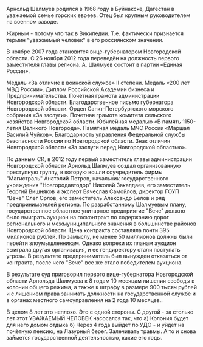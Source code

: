 Арнольд Шалмуев родился в 1968 году в Буйнакске, Дагестан в уважаемой семье горских евреев. Отец был крупным руководителем на военном заводе.

Жирным - потому что так в Википедии. Т.е. фактически признается термин "уважаемый человек" в его россиянском значении.

В ноябре 2007 года становится вице-губернатором Новгородской области.
С 26 ноября 2012 года переведён на должность первого заместителя главы региона.
А. Шалмуев состоит в партии «Единая Россия».

Медаль «За отличие в воинской службе» II степени.
Медаль «200 лет МВД России».
Диплом Российской Академии бизнеса и Предпринимательства.
Почётная грамота администрации Новгородской области.
Благодарственное письмо губернатора Новгородской области.
Орден Санкт-Петербургского морского собрания «За заслуги».
Почетная грамота комитета сельского хозяйства Новгородской области.
Юбилейная медалью «В память 1150-летия Великого Новгорода».
Памятная медаль МЧС России «Маршал Василий Чуйков».
Благодарность управления Федеральной службы безопасности России по Новгородской области.
Знак отличия Новгородской области «За заслуги перед Новгородской областью».


По данным СК, в 2012 году первый заместитель главы администрации Новгородской области Арнольд Шалмуев создал организованную преступную группу, в которую вошли соучредитель фирмы "Магистраль" Анатолий Петров, начальник государственного учреждения "Новгородавтодор" Николай Закалдаев, его заместитель Георгий Вишняков и эксперт Вячеслав Самойлов, директор ГОУП "Вече" Олег Орлов, его заместитель Александр Белов и ряд предпринимателей региона.
По разработанному Шалмуевым плану, государственное областное унитарное предприятие "Вече" должно было выиграть аукцион на госконтракт по содержанию дорог регионального и межмуниципального значения в большинстве районов Новгородской области. Цена контракта составляла почти 395 миллионов рублей. По замыслу, не менее 50 миллионов должны были перейти злоумышленникам. Однако вопреки их планам аукцион выиграла другая организация, и ее гендиректору стали поступать угрозы. В результате предприниматель был вынужден отказаться от контракта, после чего "Вече" все же стало победителем аукциона.

В результате суд приговорил первого вице-губернатора Новгородской области Арнольда Шалмуева к 8 годам 10 месяцам лишения свободы в колонии общего режима, а также к штрафу в размере 900 тысяч рублей и с лишением права занимать должности на государственной службе и в органах местного самоуправления на 2 года 10 месяцев..

В целом 8 лет это неплохо.
Это с одной стороны.
С другой - за столько лет этот УВАЖАЕМЫЙ ЧЕЛОВЕК насосался так, что
а) Колония будет для него домом отдыха
б) Через 4 года выйдет по УДО - и уйдет на почётную пенсию, на Лазурный берег. Залечивать травмы.
А то и снова займется государственной деятельностью, какие его годы.

